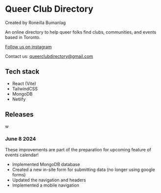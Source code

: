 # Queer Club Directory

Created by Roneilla Bumanlag

An online directory to help queer folks find clubs, communities, and events based in Toronto.

[Follow us on instagram](https://www.instagram.com/queerclubdirectory/)

Contact us: [queerclubdirectory@gmail.com](mailto:queerclubdirectory@gmail.com)

## Tech stack

- React (Vite)
- TailwindCSS
- MongoDB
- Netlify

## Releases
w
### June 8 2024

These improvements are part of the preparation for upcoming feature of events calendar!

- Implemented MongoDB database
- Created a new in-site form for submitting data (no longer using google forms)
- Updated the navigation and headers
- Implemented a mobile navigation

